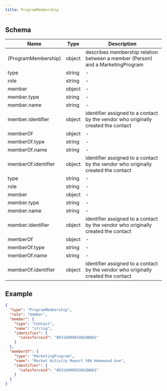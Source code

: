 ```yaml
---
title: ProgramMembership
---
```

## Schema

| Name | Type | Description |
|---|---|---|
| (ProgramMembership) | object | describes membership relation between a member (Person) and a MarketingProgram |
| type | string | - |
| role | string | - |
| member | object | - |
| member.type | string | - |
| member.name | string | - |
| member.identifier | object | identifier assigned to a contact by the vendor who originally created the contact |
| memberOf | object | - |
| memberOf.type | string | - |
| memberOf.name | string | - |
| memberOf.identifier | object | identifier assigned to a contact by the vendor who originally created the contact |
| type | string | - |
| role | string | - |
| member | object | - |
| member.type | string | - |
| member.name | string | - |
| member.identifier | object | identifier assigned to a contact by the vendor who originally created the contact |
| memberOf | object | - |
| memberOf.type | string | - |
| memberOf.name | string | - |
| memberOf.identifier | object | identifier assigned to a contact by the vendor who originally created the contact |

## Example



```json
{
  "type": "ProgramMembership",
  "role": "member",
  "member": {
    "type": "Contact",
    "name": "string",
    "identifier": {
      "salesforceid": "0031U00002XW1QWQA1"
    }
  },
  "memberOf": {
    "type": "MarketingProgram",
    "name": "Market Activity Report 508 Homewood Ave",
    "identifier": {
      "salesforceid": "0031U00002XW1QWQA1"
    }
  }
}
```
